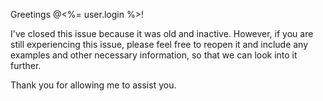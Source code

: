 Greetings @<%= user.login %>!

I've closed this issue because it was old and inactive. However, if you are still experiencing this issue, please feel free to reopen it and include any examples and other necessary information, so that we can look into it further.

Thank you for allowing me to assist you.
